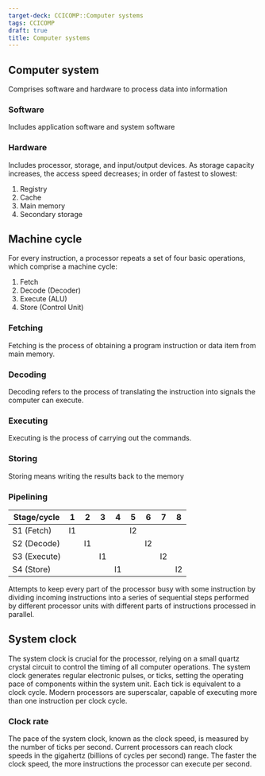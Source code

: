 ```yaml
---
target-deck: CCICOMP::Computer systems
tags: CCICOMP
draft: true
title: Computer systems
---
```


## Computer system

Comprises software and hardware to process data into information

<!--ID: 1697898015774-->

### Software

Includes application software and system software

<!--ID: 1697898015779-->

### Hardware

Includes processor, storage, and input/output devices. As storage capacity increases, the access speed decreases; in order of fastest to slowest:

1. Registry
2. Cache
3. Main memory
4. Secondary storage
<!--ID: 1697898015785-->

## Machine cycle

For every instruction, a processor repeats a set of four basic operations, which comprise a machine cycle:

1. Fetch
2. Decode (Decoder)
3. Execute (ALU)
4. Store (Control Unit)
<!--ID: 1697898015795-->

### Fetching

Fetching is the process of obtaining a program instruction or data item from main memory.

<!--ID: 1701426980214-->

### Decoding

Decoding refers to the process of translating the instruction into signals the computer can execute.

<!--ID: 1701426980220-->

### Executing

Executing is the process of carrying out the commands.

<!--ID: 1701426980225-->

### Storing

Storing means writing the results back to the memory

<!--ID: 1701426980229-->

### Pipelining

|Stage/cycle|1|2|3|4|5|6|7|8|
|---|---|---|---|---|---|---|---|---|
|S1 (Fetch)|I1||||I2||||
|S2 (Decode)||I1||||I2|||
|S3 (Execute)|||I1||||I2||
|S4 (Store)||||I1||||I2|

Attempts to keep every part of the processor busy with some instruction by dividing incoming instructions into a series of sequential steps performed by different processor units with different parts of instructions processed in parallel.

<!--ID: 1697898015803-->

## System clock

The system clock is crucial for the processor, relying on a small quartz crystal circuit to control the timing of all computer operations. The system clock generates regular electronic pulses, or ticks, setting the operating pace of components within the system unit. Each tick is equivalent to a clock cycle. Modern processors are superscalar, capable of executing more than one instruction per clock cycle.

<!--ID: 1701426980233-->

### Clock rate

The pace of the system clock, known as the clock speed, is measured by the number of ticks per second. Current processors can reach clock speeds in the gigahertz (billions of cycles per second) range. The faster the clock speed, the more instructions the processor can execute per second.

<!--ID: 1697898015810-->
